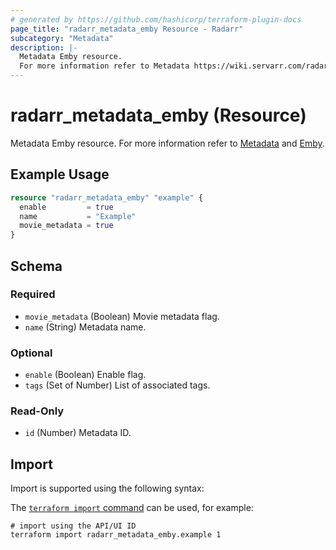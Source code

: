 ```yaml
---
# generated by https://github.com/hashicorp/terraform-plugin-docs
page_title: "radarr_metadata_emby Resource - Radarr"
subcategory: "Metadata"
description: |-
  Metadata Emby resource.
  For more information refer to Metadata https://wiki.servarr.com/radarr/settings#metadata and Emby https://wiki.servarr.com/radarr/supported#mediabrowsermetadata.
---
```


# radarr_metadata_emby (Resource)

<!-- subcategory:Metadata -->
Metadata Emby resource.
For more information refer to [Metadata](https://wiki.servarr.com/radarr/settings#metadata) and [Emby](https://wiki.servarr.com/radarr/supported#mediabrowsermetadata).

## Example Usage

```terraform
resource "radarr_metadata_emby" "example" {
  enable         = true
  name           = "Example"
  movie_metadata = true
}
```

<!-- schema generated by tfplugindocs -->
## Schema

### Required

- `movie_metadata` (Boolean) Movie metadata flag.
- `name` (String) Metadata name.

### Optional

- `enable` (Boolean) Enable flag.
- `tags` (Set of Number) List of associated tags.

### Read-Only

- `id` (Number) Metadata ID.

## Import

Import is supported using the following syntax:

The [`terraform import` command](https://developer.hashicorp.com/terraform/cli/commands/import) can be used, for example:

```shell
# import using the API/UI ID
terraform import radarr_metadata_emby.example 1
```
